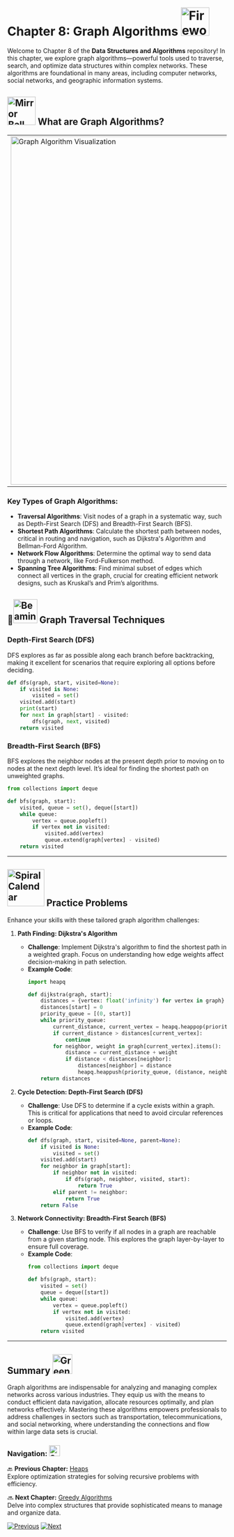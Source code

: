 # Chapter 8: Graph Algorithms <img src="https://raw.githubusercontent.com/Tarikul-Islam-Anik/Animated-Fluent-Emojis/master/Emojis/Activities/Fireworks.png" alt="Fireworks" width="65" height="65" />

Welcome to Chapter 8 of the **Data Structures and Algorithms** repository! In this chapter, we explore graph algorithms—powerful tools used to traverse, search, and optimize data structures within complex networks. These algorithms are foundational in many areas, including computer networks, social networks, and geographic information systems.

## <img src="https://raw.githubusercontent.com/Tarikul-Islam-Anik/Animated-Fluent-Emojis/master/Emojis/Objects/Mirror%20Ball.png" alt="Mirror Ball" width="65" height="65" /> What are Graph Algorithms?

<table>
  <tr>
    <td style="vertical-align: top;">
      <img src="https://github.com/user-attachments/assets/b4108803-d354-431e-a0b4-4606ef20c438" alt="Graph Algorithm Visualization" style="width:800px;">
    </td>
    <td style="vertical-align: top; padding-left: 20px;">
      Graph algorithms are procedures where the input is a graph or directed graph, and the output could be a numerical value, a path, or another graph. These algorithms aim to solve specific problems related to navigating and organizing interconnected data.
    </td>
  </tr>
</table>


### Key Types of Graph Algorithms:
- **Traversal Algorithms**: Visit nodes of a graph in a systematic way, such as Depth-First Search (DFS) and Breadth-First Search (BFS).
- **Shortest Path Algorithms**: Calculate the shortest path between nodes, critical in routing and navigation, such as Dijkstra's Algorithm and Bellman-Ford Algorithm.
- **Network Flow Algorithms**: Determine the optimal way to send data through a network, like Ford-Fulkerson method.
- **Spanning Tree Algorithms**: Find minimal subset of edges which connect all vertices in the graph, crucial for creating efficient network designs, such as Kruskal’s and Prim’s algorithms.

## 🔄<img src="https://raw.githubusercontent.com/Tarikul-Islam-Anik/Animated-Fluent-Emojis/master/Emojis/Smilies/Beaming%20Face%20with%20Smiling%20Eyes.png" alt="Beaming Face with Smiling Eyes" width="55" height="55" /> Graph Traversal Techniques

### Depth-First Search (DFS)
DFS explores as far as possible along each branch before backtracking, making it excellent for scenarios that require exploring all options before deciding.

```python
def dfs(graph, start, visited=None):
    if visited is None:
        visited = set()
    visited.add(start)
    print(start)
    for next in graph[start] - visited:
        dfs(graph, next, visited)
    return visited
```
### Breadth-First Search (BFS)
BFS explores the neighbor nodes at the present depth prior to moving on to nodes at the next depth level. It’s ideal for finding the shortest path on unweighted graphs.
```python
from collections import deque

def bfs(graph, start):
    visited, queue = set(), deque([start])
    while queue:
        vertex = queue.popleft()
        if vertex not in visited:
            visited.add(vertex)
            queue.extend(graph[vertex] - visited)
    return visited
```
---

## <img src="https://raw.githubusercontent.com/Tarikul-Islam-Anik/Animated-Fluent-Emojis/master/Emojis/Objects/Spiral%20Calendar.png" alt="Spiral Calendar" width="85" height="85" /> Practice Problems

Enhance your skills with these tailored graph algorithm challenges:

1. **Path Finding: Dijkstra's Algorithm**
   - **Challenge**: Implement Dijkstra's algorithm to find the shortest path in a weighted graph. Focus on understanding how edge weights affect decision-making in path selection.
   - **Example Code**:
     ```python
     import heapq

     def dijkstra(graph, start):
         distances = {vertex: float('infinity') for vertex in graph}
         distances[start] = 0
         priority_queue = [(0, start)]
         while priority_queue:
             current_distance, current_vertex = heapq.heappop(priority_queue)
             if current_distance > distances[current_vertex]:
                 continue
             for neighbor, weight in graph[current_vertex].items():
                 distance = current_distance + weight
                 if distance < distances[neighbor]:
                     distances[neighbor] = distance
                     heapq.heappush(priority_queue, (distance, neighbor))
         return distances
     ```

2. **Cycle Detection: Depth-First Search (DFS)**
   - **Challenge**: Use DFS to determine if a cycle exists within a graph. This is critical for applications that need to avoid circular references or loops.
   - **Example Code**:
     ```python
     def dfs(graph, start, visited=None, parent=None):
         if visited is None:
             visited = set()
         visited.add(start)
         for neighbor in graph[start]:
             if neighbor not in visited:
                 if dfs(graph, neighbor, visited, start):
                     return True
             elif parent != neighbor:
                 return True
         return False
     ```

3. **Network Connectivity: Breadth-First Search (BFS)**
   - **Challenge**: Use BFS to verify if all nodes in a graph are reachable from a given starting node. This explores the graph layer-by-layer to ensure full coverage.
   - **Example Code**:
     ```python
     from collections import deque

     def bfs(graph, start):
         visited = set()
         queue = deque([start])
         while queue:
             vertex = queue.popleft()
             if vertex not in visited:
                 visited.add(vertex)
                 queue.extend(graph[vertex] - visited)
         return visited
     ```

---
## Summary <img src="https://raw.githubusercontent.com/Tarikul-Islam-Anik/Animated-Fluent-Emojis/master/Emojis/Objects/Green%20Book.png" alt="Green Book" width="45" height="45" />

Graph algorithms are indispensable for analyzing and managing complex networks across various industries. They equip us with the means to conduct efficient data navigation, allocate resources optimally, and plan networks effectively. Mastering these algorithms empowers professionals to address challenges in sectors such as transportation, telecommunications, and social networking, where understanding the connections and flow within large data sets is crucial.

### **Navigation:** <img src="https://raw.githubusercontent.com/Tarikul-Islam-Anik/Animated-Fluent-Emojis/master/Emojis/Smilies/Cat%20with%20Wry%20Smile.png" alt="Cat with Wry Smile" width="25" height="25" />

🔙 **Previous Chapter:** [Heaps](chapter-7-heaps.md)  
Explore optimization strategies for solving recursive problems with efficiency.

🔜 **Next Chapter:** [Greedy Algorithms](chapter-9-greedy-algorithms.md)  
Delve into complex structures that provide sophisticated means to manage and organize data.

[![Previous](https://img.shields.io/badge/Previous-Dynamic_Programming-blue?style=for-the-badge)](chapter-7-heaps.md)
[![Next](https://img.shields.io/badge/Next-Advanced_Data_Structures-green?style=for-the-badge)](chapter-9-greedy-algorithms.md)
